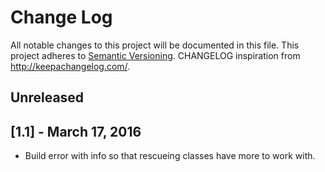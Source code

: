 # Change Log
All notable changes to this project will be documented in this file.
This project adheres to [Semantic Versioning](http://semver.org/).
CHANGELOG inspiration from http://keepachangelog.com/.

## Unreleased

## [1.1] - March 17, 2016
* Build error with info so that rescueing classes have more to work with.
